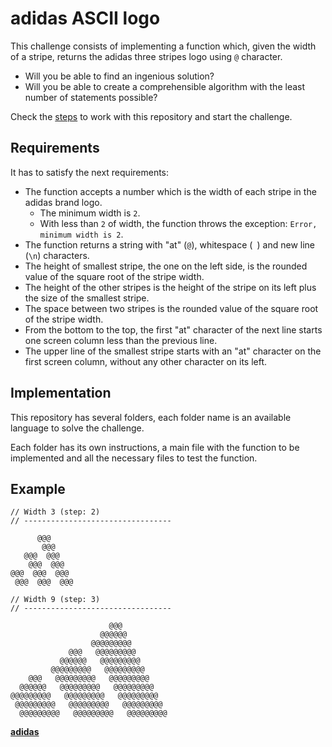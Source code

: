 # adidas ASCII logo

This challenge consists of implementing a function which, given the width of a stripe, returns the adidas three stripes logo using `@` character.

- Will you be able to find an ingenious solution?
- Will you be able to create a comprehensible algorithm with the least number of statements possible?

Check the [steps][steps] to work with this repository and start the challenge.

## Requirements

It has to satisfy the next requirements:

- The function accepts a number which is the width of each stripe in the adidas brand logo.
   - The minimum width is `2`.
   - With less than `2` of width, the function throws the exception: `Error, minimum width is 2`.
- The function returns a string with "at" (`@`), whitespace (` `) and new line (`\n`) characters.
- The height of smallest stripe, the one on the left side, is the rounded value of the square root of the stripe width.
- The height of the other stripes is the height of the stripe on its left plus the size of the smallest stripe.
- The space between two stripes is the rounded value of the square root of the stripe width.
- From the bottom to the top, the first "at" character of the next line starts one screen column less than the previous line.
- The upper line of the smallest stripe starts with an "at" character on the first screen column, without any other character on its left.

## Implementation

This repository has several folders, each folder name is an available language to solve the challenge.

Each folder has its own instructions, a main file with the function to be implemented and all the necessary files to test the function.

## Example

```
// Width 3 (step: 2)
// ---------------------------------

      @@@
       @@@
   @@@  @@@
    @@@  @@@
@@@  @@@  @@@
 @@@  @@@  @@@

// Width 9 (step: 3)
// ---------------------------------

                      @@@
                    @@@@@@
                  @@@@@@@@@
             @@@   @@@@@@@@@
           @@@@@@   @@@@@@@@@
         @@@@@@@@@   @@@@@@@@@
    @@@   @@@@@@@@@   @@@@@@@@@
  @@@@@@   @@@@@@@@@   @@@@@@@@@
@@@@@@@@@   @@@@@@@@@   @@@@@@@@@
 @@@@@@@@@   @@@@@@@@@   @@@@@@@@@
  @@@@@@@@@   @@@@@@@@@   @@@@@@@@@
```

[**adidas**][adidas]

[adidas]: https://adidas.com/
[steps]: ../README.md#algorithms
